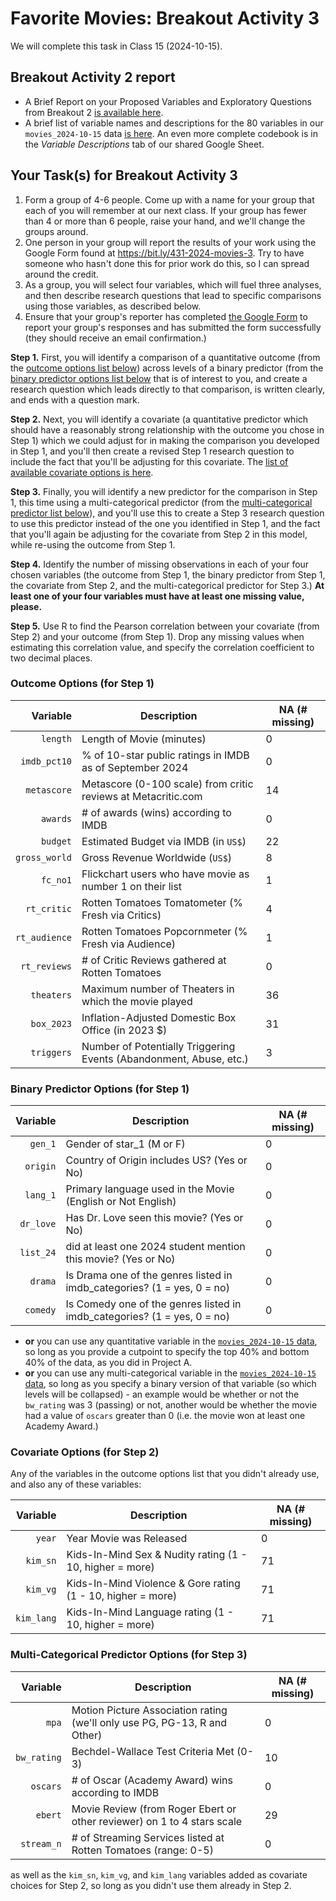 # Favorite Movies: Breakout Activity 3

We will complete this task in Class 15 (2024-10-15).

## Breakout Activity 2 report

- A Brief Report on your Proposed Variables and Exploratory Questions from Breakout 2 [is available here](breakout2_results.md).
- A brief list of variable names and descriptions for the 80 variables in our `movies_2024-10-15` data [is here](codebook_2024-10-15.md). An even more complete codebook is in the *Variable Descriptions* tab of our shared Google Sheet.

## Your Task(s) for Breakout Activity 3

1. Form a group of 4-6 people. Come up with a name for your group that each of you will remember at our next class. If your group has fewer than 4 or more than 6 people, raise your hand, and we'll change the groups around.
2. One person in your group will report the results of your work using the Google Form found at <https://bit.ly/431-2024-movies-3>. Try to have someone who hasn't done this for prior work do this, so I can spread around the credit.
3. As a group, you will select four variables, which will fuel three analyses, and then describe research questions that lead to specific comparisons using those variables, as described below.
4. Ensure that your group's reporter has completed [the Google Form](https://bit.ly/431-2024-movies-3) to report your group's responses and has submitted the form successfully (they should receive an email confirmation.)

**Step 1.** First, you will identify a comparison of a quantitative outcome (from the [outcome options list below](#outcome-options-for-step-1)) across levels of a binary predictor (from the [binary predictor options list below](#binary-predictor-options-for-step-1) that is of interest to you, and create a research question which leads directly to that comparison, is written clearly, and ends with a question mark.

**Step 2.** Next, you will identify a covariate (a quantitative predictor which should have a reasonably strong relationship with the outcome you chose in Step 1) which we could adjust for in making the comparison you developed in Step 1, and you'll then create a revised Step 1 research question to include the fact that you'll be adjusting for this covariate. The [list of available covariate options is here](#covariate-options-for-step-2).

**Step 3.** Finally, you will identify a new predictor for the comparison in Step 1, this time using a multi-categorical predictor (from the [multi-categorical predictor list below](#multi-categorical-predictor-options-for-step-3)), and you'll use this to create a Step 3 research question to use this predictor instead of the one you identified in Step 1, and the fact that you'll again be adjusting for the covariate from Step 2 in this model, while re-using the outcome from Step 1.

**Step 4.** Identify the number of missing observations in each of your four chosen variables (the outcome from Step 1, the binary predictor from Step 1, the covariate from Step 2, and the multi-categorical predictor for Step 3.) **At least one of your four variables must have at least one missing value, please.**

**Step 5.** Use R to find the Pearson correlation between your covariate (from Step 2) and your outcome (from Step 1). Drop any missing values when estimating this correlation value, and specify the correlation coefficient to two decimal places.

### Outcome Options (for Step 1)

Variable | Description | NA (# missing)
--------: | ------------------------------------------ | ----
`length` | Length of Movie (minutes) | 0
`imdb_pct10` | % of 10-star public ratings in IMDB as of September 2024 | 0
`metascore` | Metascore (0-100 scale) from critic reviews at Metacritic.com | 14
`awards` | # of awards (wins) according to IMDB | 0
`budget` |  Estimated Budget via IMDB (in `US$`) | 22
`gross_world` | Gross Revenue Worldwide (`US$`) | 8
`fc_no1` | Flickchart users who have movie as number 1 on their list | 1
`rt_critic` | Rotten Tomatoes Tomatometer (% Fresh via Critics) | 4
`rt_audience` | Rotten Tomatoes Popcornmeter (% Fresh via Audience) | 1
`rt_reviews` | # of Critic Reviews gathered at Rotten Tomatoes | 0
`theaters` | Maximum number of Theaters in which the movie played | 36
`box_2023` | Inflation-Adjusted Domestic Box Office (in 2023 $) | 31
`triggers` | Number of Potentially Triggering Events (Abandonment, Abuse, etc.) | 3

### Binary Predictor Options (for Step 1)

Variable | Description | NA (# missing)
--------: | ------------------------------------------ | ----
`gen_1` | Gender of star_1 (M or F) | 0
`origin` | Country of Origin includes US? (Yes or No) | 0
`lang_1` | Primary language used in the Movie (English or Not English) | 0
`dr_love` | Has Dr. Love seen this movie? (Yes or No) | 0
`list_24` | did at least one 2024 student mention this movie? (Yes or No) | 0
`drama` | Is Drama one of the genres listed in imdb_categories? (1 = yes, 0 = no) | 0
`comedy` | Is Comedy one of the genres listed in imdb_categories? (1 = yes, 0 = no) | 0

- **or** you can use any quantitative variable in the [`movies_2024-10-15` data](https://github.com/THOMASELOVE/431-classes-2024/blob/main/movies/codebook_2024-10-15.md), so long as you provide a cutpoint to specify the top 40% and bottom 40% of the data, as you did in Project A.
- **or** you can use any multi-categorical variable in the [`movies_2024-10-15` data](https://github.com/THOMASELOVE/431-classes-2024/blob/main/movies/codebook_2024-10-15.md), so long as you specify a binary version of that variable (so which levels will be collapsed) - an example would be whether or not the `bw_rating` was 3 (passing) or not, another would be whether the movie had a value of `oscars` greater than 0 (i.e. the movie won at least one Academy Award.)

### Covariate Options (for Step 2)

Any of the variables in the outcome options list that you didn't already use, and also any of these variables:

Variable | Description | NA (# missing)
--------: | ------------------------------------------ | ----
`year` | Year Movie was Released | 0
`kim_sn` | Kids-In-Mind Sex & Nudity rating (1 - 10, higher = more) | 71
`kim_vg` | Kids-In-Mind Violence & Gore rating (1 - 10, higher = more) | 71
`kim_lang` | Kids-In-Mind Language rating (1 - 10, higher = more) | 71

### Multi-Categorical Predictor Options (for Step 3)

Variable | Description | NA (# missing)
--------: | ------------------------------------------ | ----
`mpa` | Motion Picture Association rating (we'll only use PG, PG-13, R and Other) | 0
`bw_rating` | Bechdel-Wallace Test Criteria Met (0-3) | 10
`oscars` | # of Oscar (Academy Award) wins according to IMDB | 0
`ebert` | Movie Review (from Roger Ebert or other reviewer) on 1 to 4 stars scale | 29
`stream_n` | # of Streaming Services listed at Rotten Tomatoes (range: 0-5) | 0

as well as the `kim_sn`, `kim_vg`, and `kim_lang` variables added as covariate choices for Step 2, so long as you didn't use them already in Step 2.
